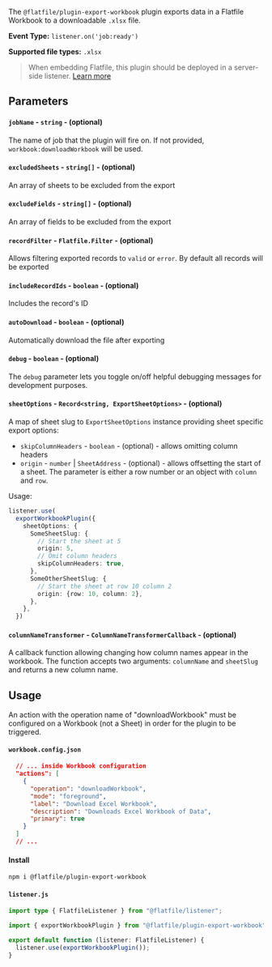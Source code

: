<!-- START_INFOCARD -->

The `@flatfile/plugin-export-workbook` plugin exports data in a Flatfile Workbook to a downloadable `.xlsx` file.

**Event Type:**
`listener.on('job:ready')` 

**Supported file types:**
`.xlsx`

<!-- END_INFOCARD -->


> When embedding Flatfile, this plugin should be deployed in a server-side listener. [Learn more](/docs/orchestration/listeners#listener-types)


## Parameters

#### `jobName` - `string` - (optional) 

The name of job that the plugin will fire on. If not provided, `workbook:downloadWorkbook` will be used.

#### `excludedSheets` - `string[]` - (optional) 

An array of sheets to be excluded from the export

#### `excludeFields` - `string[]` - (optional) 

An array of fields to be excluded from the export

#### `recordFilter` - `Flatfile.Filter` - (optional) 

Allows filtering exported records to `valid` or `error`. By default all records will be exported

#### `includeRecordIds` - `boolean` - (optional) 

Includes the record's ID

#### `autoDownload` - `boolean` - (optional) 

Automatically download the file after exporting

#### `debug` - `boolean` - (optional)

The `debug` parameter lets you toggle on/off helpful debugging messages for development purposes.

#### `sheetOptions` - `Record<string, ExportSheetOptions>` - (optional)

A map of sheet slug to `ExportSheetOptions` instance providing sheet specific export options:

- `skipColumnHeaders` - `boolean` - (optional) - allows omitting column headers
- `origin` - `number` | `SheetAddress` - (optional) - allows offsetting the start of a sheet. The parameter is either a row number or an object with `column` and `row`.

Usage: 

```typescript
listener.use(
  exportWorkbookPlugin({
    sheetOptions: {
      SomeSheetSlug: {
        // Start the sheet at 5
        origin: 5,
        // Omit column headers
        skipColumnHeaders: true,
      },
      SomeOtherSheetSlug: {
        // Start the sheet at row 10 column 2
        origin: {row: 10, column: 2},
      },
    },
  })
```

#### `columnNameTransformer` - `ColumnNameTransformerCallback` - (optional)

A callback function allowing changing how column names appear in the workbook. The function accepts two arguments: `columnName` and `sheetSlug` and returns a new column name. 

## Usage

An action with the operation name of "downloadWorkbook" must be configured on a Workbook (not a Sheet) in order for the plugin to be triggered.

#### `workbook.config.json`

```json workbook.config.json
  // ... inside Workbook configuration
  "actions": [
    {
      "operation": "downloadWorkbook",
      "mode": "foreground",
      "label": "Download Excel Workbook",
      "description": "Downloads Excel Workbook of Data",
      "primary": true
    }
  ]
  // ...
```

#### Install

```bash install
npm i @flatfile/plugin-export-workbook
```

#### `listener.js`

```ts listener.js
import type { FlatfileListener } from "@flatfile/listener";

import { exportWorkbookPlugin } from "@flatfile/plugin-export-workbook";

export default function (listener: FlatfileListener) {
  listener.use(exportWorkbookPlugin());
}
```

